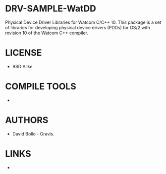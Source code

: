 # DRV-SAMPLE-WatDD
Physical Device Driver Libraries for Watcom C/C++ 10. This package is a set of libraries for developing physical device drivers (PDDs) for OS/2 with revision 10 of the Watcom C++ compiler.

LICENSE
===============
* BSD Alike

COMPILE TOOLS
===============
* 
 
AUTHORS
===============
* David Bollo - Gravis. 

LINKS
===============
* 
